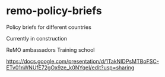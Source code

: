 # remo-policy-briefs
Policy briefs for different countries

Currently in construction

ReMO ambassadors Training school

https://docs.google.com/presentation/d/1TakNIDPsMTBoFSC-ETv01nWNUfE72gOx9ze_k0NYqeI/edit?usp=sharing 
